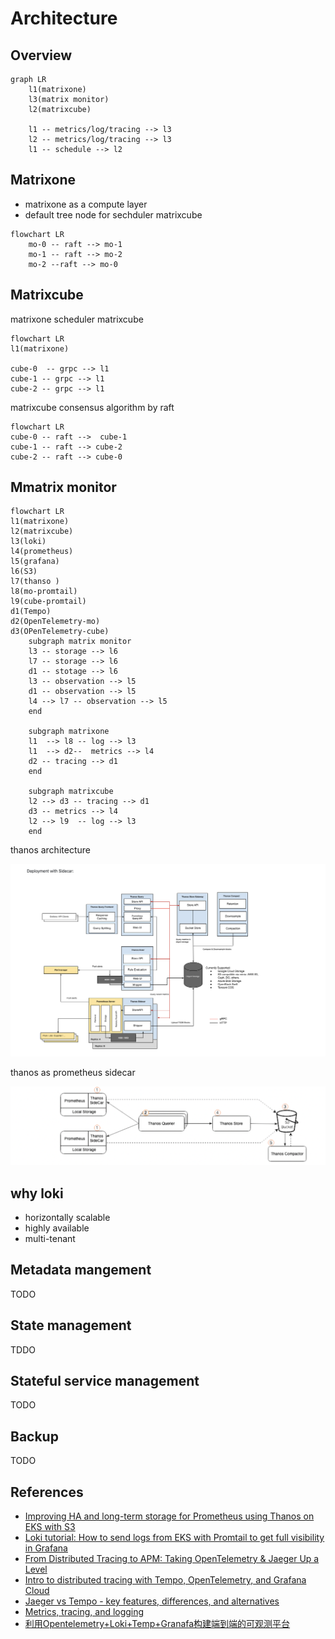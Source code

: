 # Architecture

## Overview

```mermaid
graph LR
    l1(matrixone)
    l3(matrix monitor)
    l2(matrixcube)

    l1 -- metrics/log/tracing --> l3
    l2 -- metrics/log/tracing --> l3
    l1 -- schedule --> l2

```

## Matrixone

- matrixone as a compute layer
- default tree node for sechduler matrixcube

```mermaid
flowchart LR
    mo-0 -- raft --> mo-1  
    mo-1 -- raft --> mo-2 
    mo-2 --raft --> mo-0
```

## Matrixcube

matrixone scheduler matrixcube

```mermaid
flowchart LR
l1(matrixone)

cube-0  -- grpc --> l1
cube-1 -- grpc --> l1
cube-2 -- grpc --> l1
```

matrixcube consensus algorithm by raft

```mermaid
flowchart LR
cube-0 -- raft -->  cube-1
cube-1 -- raft --> cube-2
cube-2 -- raft --> cube-0
```

## Mmatrix monitor

```mermaid
flowchart LR
l1(matrixone)
l2(matrixcube)
l3(loki)
l4(prometheus)
l5(grafana)
l6(S3)
l7(thanso )
l8(mo-promtail)
l9(cube-promtail)
d1(Tempo)
d2(OpenTelemetry-mo)
d3(OPenTelemetry-cube)
    subgraph matrix monitor
    l3 -- storage --> l6
    l7 -- storage --> l6
    d1 -- stotage --> l6
    l3 -- observation --> l5
    d1 -- observation --> l5
    l4 --> l7 -- observation --> l5
    end

    subgraph matrixone
    l1  --> l8 -- log --> l3
    l1  --> d2--  metrics --> l4
    d2 -- tracing --> d1
    end

    subgraph matrixcube
    l2 --> d3 -- tracing --> d1
    d3 -- metrics --> l4
    l2 --> l9  -- log --> l3
    end
```

thanos architecture

![th-arch](img/thanos_arch.png)

thanos as  prometheus sidecar

![th-prom](img/thanos-prom.png)

## why loki

- horizontally scalable
- highly available
- multi-tenant

## Metadata mangement

TODO

## State management

TDDO

## Stateful service management

TODO

## Backup

TODO

## References

- [Improving HA and long-term storage for Prometheus using Thanos on EKS with S3](https://aws.amazon.com/cn/blogs/opensource/improving-ha-and-long-term-storage-for-prometheus-using-thanos-on-eks-with-s3/)
- [Loki tutorial: How to send logs from EKS with Promtail to get full visibility in Grafana](https://grafana.com/blog/2020/07/21/loki-tutorial-how-to-send-logs-from-eks-with-promtail-to-get-full-visibility-in-grafana/)
- [From Distributed Tracing to APM: Taking OpenTelemetry & Jaeger Up a Level](https://logz.io/blog/monitoring-microservices-opentelemetry-jaeger/)
- [Intro to distributed tracing with Tempo, OpenTelemetry, and Grafana Cloud](https://grafana.com/blog/2021/09/23/intro-to-distributed-tracing-with-tempo-opentelemetry-and-grafana-cloud/)
- [Jaeger vs Tempo - key features, differences, and alternatives](https://signoz.io/blog/jaeger-vs-tempo#:~:text=Both%20Grafana%20Tempo%20and%20Jaeger%20are%20tools%20aimed,as%20a%20project%20from%20Cloud%20Native%20Computing%20Foundation.)
- [Metrics, tracing, and logging](https://peter.bourgon.org/blog/2017/02/21/metrics-tracing-and-logging.html)
- [利用Opentelemetry+Loki+Temp+Granafa构建端到端的可观测平台](https://juejin.cn/post/7050134410229710884)